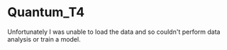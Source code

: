 # Quantum_T4
Unfortunately I was unable to load the data and so couldn't perform data analysis or train a model.

